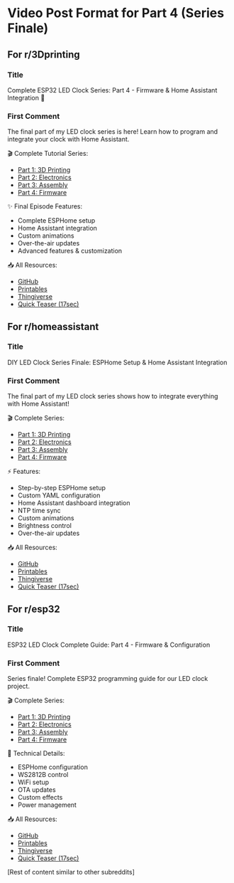 # Video Post Format for Part 4 (Series Finale)

## For r/3Dprinting

### Title

Complete ESP32 LED Clock Series: Part 4 - Firmware & Home Assistant Integration 🧠

### First Comment

The final part of my LED clock series is here! Learn how to program and integrate your clock with Home Assistant.

🎬 Complete Tutorial Series:

- [Part 1: 3D Printing](https://youtu.be/DS_muPDX8p8)
- [Part 2: Electronics](https://youtu.be/uiOuWeXdryE)
- [Part 3: Assembly](https://youtu.be/76l32a6Kb90)
- [Part 4: Firmware](https://youtu.be/q1JSGy7HCL0)

✨ Final Episode Features:

- Complete ESPHome setup
- Home Assistant integration
- Custom animations
- Over-the-air updates
- Advanced features & customization

📥 All Resources:

- [GitHub](https://github.com/kylemath/digitalclock)
- [Printables](https://www.printables.com/model/1101964)
- [Thingiverse](https://www.thingiverse.com/thing:6861353)
- [Quick Teaser (17sec)](https://youtu.be/x0ZPEmYtgFM)

## For r/homeassistant

### Title

DIY LED Clock Series Finale: ESPHome Setup & Home Assistant Integration

### First Comment

The final part of my LED clock series shows how to integrate everything with Home Assistant!

🎬 Complete Series:

- [Part 1: 3D Printing](https://youtu.be/DS_muPDX8p8)
- [Part 2: Electronics](https://youtu.be/uiOuWeXdryE)
- [Part 3: Assembly](https://youtu.be/76l32a6Kb90)
- [Part 4: Firmware](https://youtu.be/q1JSGy7HCL0)

⚡ Features:

- Step-by-step ESPHome setup
- Custom YAML configuration
- Home Assistant dashboard integration
- NTP time sync
- Custom animations
- Brightness control
- Over-the-air updates

📥 All Resources:

- [GitHub](https://github.com/kylemath/digitalclock)
- [Printables](https://www.printables.com/model/1101964)
- [Thingiverse](https://www.thingiverse.com/thing:6861353)
- [Quick Teaser (17sec)](https://youtu.be/x0ZPEmYtgFM)

## For r/esp32

### Title

ESP32 LED Clock Complete Guide: Part 4 - Firmware & Configuration

### First Comment

Series finale! Complete ESP32 programming guide for our LED clock project.

🎬 Complete Series:

- [Part 1: 3D Printing](https://youtu.be/DS_muPDX8p8)
- [Part 2: Electronics](https://youtu.be/uiOuWeXdryE)
- [Part 3: Assembly](https://youtu.be/76l32a6Kb90)
- [Part 4: Firmware](https://youtu.be/q1JSGy7HCL0)

🔧 Technical Details:

- ESPHome configuration
- WS2812B control
- WiFi setup
- OTA updates
- Custom effects
- Power management

📥 All Resources:

- [GitHub](https://github.com/kylemath/digitalclock)
- [Printables](https://www.printables.com/model/1101964)
- [Thingiverse](https://www.thingiverse.com/thing:6861353)
- [Quick Teaser (17sec)](https://youtu.be/x0ZPEmYtgFM)

[Rest of content similar to other subreddits]

